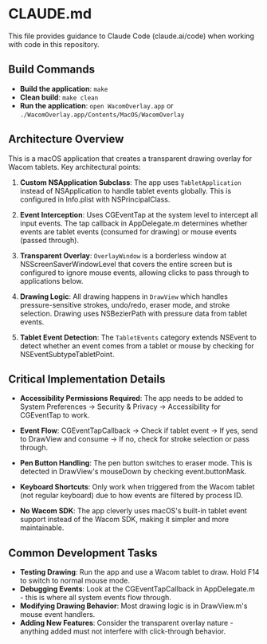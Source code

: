 # CLAUDE.md

This file provides guidance to Claude Code (claude.ai/code) when working with code in this repository.

## Build Commands

- **Build the application**: `make`
- **Clean build**: `make clean`
- **Run the application**: `open WacomOverlay.app` or `./WacomOverlay.app/Contents/MacOS/WacomOverlay`

## Architecture Overview

This is a macOS application that creates a transparent drawing overlay for Wacom tablets. Key architectural points:

1. **Custom NSApplication Subclass**: The app uses `TabletApplication` instead of NSApplication to handle tablet events globally. This is configured in Info.plist with NSPrincipalClass.

2. **Event Interception**: Uses CGEventTap at the system level to intercept all input events. The tap callback in AppDelegate.m determines whether events are tablet events (consumed for drawing) or mouse events (passed through).

3. **Transparent Overlay**: `OverlayWindow` is a borderless window at NSScreenSaverWindowLevel that covers the entire screen but is configured to ignore mouse events, allowing clicks to pass through to applications below.

4. **Drawing Logic**: All drawing happens in `DrawView` which handles pressure-sensitive strokes, undo/redo, eraser mode, and stroke selection. Drawing uses NSBezierPath with pressure data from tablet events.

5. **Tablet Event Detection**: The `TabletEvents` category extends NSEvent to detect whether an event comes from a tablet or mouse by checking for NSEventSubtypeTabletPoint.

## Critical Implementation Details

- **Accessibility Permissions Required**: The app needs to be added to System Preferences → Security & Privacy → Accessibility for CGEventTap to work.

- **Event Flow**: CGEventTapCallback → Check if tablet event → If yes, send to DrawView and consume → If no, check for stroke selection or pass through.

- **Pen Button Handling**: The pen button switches to eraser mode. This is detected in DrawView's mouseDown by checking event.buttonMask.

- **Keyboard Shortcuts**: Only work when triggered from the Wacom tablet (not regular keyboard) due to how events are filtered by process ID.

- **No Wacom SDK**: The app cleverly uses macOS's built-in tablet event support instead of the Wacom SDK, making it simpler and more maintainable.

## Common Development Tasks

- **Testing Drawing**: Run the app and use a Wacom tablet to draw. Hold F14 to switch to normal mouse mode.
- **Debugging Events**: Look at the CGEventTapCallback in AppDelegate.m - this is where all system events flow through.
- **Modifying Drawing Behavior**: Most drawing logic is in DrawView.m's mouse event handlers.
- **Adding New Features**: Consider the transparent overlay nature - anything added must not interfere with click-through behavior.